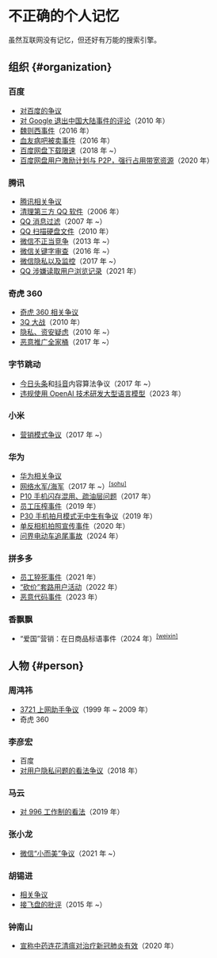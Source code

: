 # 不正确的个人记忆

虽然互联网没有记忆，但还好有万能的搜索引擎。

## 组织 {#organization}

### 百度

- [对百度的争议](https://zh.wikipedia.org/wiki/%E5%AF%B9%E7%99%BE%E5%BA%A6%E7%9A%84%E4%BA%89%E8%AE%AE)
- [对 Google 退出中国大陆事件的评论](https://zh.wikipedia.org/wiki/%E8%B0%B7%E6%AD%8C%E9%80%80%E5%87%BA%E4%B8%AD%E5%9B%BD%E5%A4%A7%E9%99%86%E4%BA%8B%E4%BB%B6#%E7%AB%9E%E4%BA%89%E5%AF%B9%E6%89%8B)（2010 年）
- [魏则西事件](https://zh.wikipedia.org/wiki/%E9%AD%8F%E5%88%99%E8%A5%BF%E4%BA%8B%E4%BB%B6)（2016 年）
- [血友病吧被卖事件](https://zh.wikipedia.org/wiki/%E8%A1%80%E5%8F%8B%E7%97%85%E5%90%A7%E8%A2%AB%E5%8D%96%E4%BA%8B%E4%BB%B6)（2016 年）
- [百度网盘下载限速](https://zh.wikipedia.org/wiki/%E5%AF%B9%E7%99%BE%E5%BA%A6%E7%9A%84%E4%BA%89%E8%AE%AE#%E4%B8%8B%E8%BD%BD%E9%99%90%E9%80%9F)（2018 年 ~）
- [百度网盘用户激励计划与 P2P，强行占用带宽资源](https://zh.wikipedia.org/wiki/%E5%AF%B9%E7%99%BE%E5%BA%A6%E7%9A%84%E4%BA%89%E8%AE%AE#%E7%94%A8%E6%88%B7%E6%BF%80%E5%8A%B1%E8%AE%A1%E5%88%92%E4%B8%8EP2P%EF%BC%8C%E5%BC%BA%E8%A1%8C%E5%8D%A0%E7%94%A8%E5%B8%A6%E5%AE%BD%E8%B5%84%E6%BA%90)（2020 年）

### 腾讯

- [腾讯相关争议](https://zh.wikipedia.org/wiki/%E8%85%BE%E8%AE%AF%E7%9B%B8%E5%85%B3%E4%BA%89%E8%AE%AE#%E9%9A%90%E7%A7%81%E4%BB%A5%E5%8F%8A%E7%9B%91%E6%8E%A7)
- [清理第三方 QQ 软件](https://zh.wikipedia.org/wiki/%E8%85%BE%E8%AE%AF%E7%9B%B8%E5%85%B3%E4%BA%89%E8%AE%AE#%E6%B8%85%E7%90%86%E7%AC%AC%E4%B8%89%E6%96%B9QQ%E8%BD%AF%E4%BB%B6)（2006 年）
- [QQ 消息过滤](https://zh.wikipedia.org/wiki/%E8%85%BE%E8%AE%AF%E7%9B%B8%E5%85%B3%E4%BA%89%E8%AE%AE#%E6%B6%88%E6%81%AF%E8%BF%87%E6%BB%A4)（2007 年 ~）
- [QQ 扫描硬盘文件](https://zh.wikipedia.org/wiki/%E8%85%BE%E8%AE%AF%E7%9B%B8%E5%85%B3%E4%BA%89%E8%AE%AE#%E6%89%AB%E6%8F%8F%E7%A1%AC%E7%9B%98%E6%96%87%E4%BB%B6)（2010 年）
- [微信不正当竞争](https://zh.wikipedia.org/wiki/%E8%85%BE%E8%AE%AF%E7%9B%B8%E5%85%B3%E4%BA%89%E8%AE%AE#%E4%B8%8D%E6%AD%A3%E7%95%B6%E7%AB%B6%E7%88%AD)（2013 年 ~）
- [微信关键字审查](https://zh.wikipedia.org/wiki/%E8%85%BE%E8%AE%AF%E7%9B%B8%E5%85%B3%E4%BA%89%E8%AE%AE#%E5%85%B3%E9%94%AE%E5%AD%97%E5%AE%A1%E6%9F%A5)（2016 年 ~）
- [微信隐私以及监控](https://zh.wikipedia.org/wiki/%E8%85%BE%E8%AE%AF%E7%9B%B8%E5%85%B3%E4%BA%89%E8%AE%AE#%E9%9A%90%E7%A7%81%E4%BB%A5%E5%8F%8A%E7%9B%91%E6%8E%A7)（2017 年 ~）
- [QQ 涉嫌读取用户浏览记录](https://zh.wikipedia.org/wiki/%E8%85%BE%E8%AE%AF%E7%9B%B8%E5%85%B3%E4%BA%89%E8%AE%AE#%E6%B6%89%E5%AB%8C%E8%AF%BB%E5%8F%96%E7%94%A8%E6%88%B7%E6%B5%8F%E8%A7%88%E8%AE%B0%E5%BD%95)（2021 年）

### 奇虎 360

- [奇虎 360 相关争议](https://zh.wikipedia.org/wiki/%E5%A5%87%E8%99%8E360%E7%9B%B8%E5%85%B3%E4%BA%89%E8%AE%AE)
- [3Q 大战](https://zh.wikipedia.org/wiki/%E5%A5%87%E8%99%8E360%E4%B8%8E%E8%85%BE%E8%AE%AFQQ%E4%BA%89%E6%96%97%E4%BA%8B%E4%BB%B6)（2010 年）
- [隐私、资安疑虑](https://zh.wikipedia.org/wiki/%E5%A5%87%E8%99%8E360%E7%9B%B8%E5%85%B3%E4%BA%89%E8%AE%AE#%E9%9A%B1%E7%A7%81%E3%80%81%E8%B3%87%E5%AE%89%E7%96%91%E6%85%AE)（2010 年 ~）
- [恶意推广全家桶](https://zh.wikipedia.org/wiki/%E5%A5%87%E8%99%8E360%E7%9B%B8%E5%85%B3%E4%BA%89%E8%AE%AE#%E6%81%B6%E6%84%8F%E6%8E%A8%E5%B9%BF)（2017 年 ~）

### 字节跳动

- [今日头条](https://zh.wikipedia.org/wiki/%E4%BB%8A%E6%97%A5%E5%A4%B4%E6%9D%A1#%E4%BA%89%E8%AE%AE)和[抖音](https://zh.wikipedia.org/wiki/%E6%8A%96%E9%9F%B3%E7%9B%B8%E5%85%B3%E4%BA%89%E8%AE%AE#%E6%89%B9%E8%AF%84)内容算法争议（2017 年 ~）
- [违规使用 OpenAI 技术研发大型语言模型](https://zh.wikipedia.org/wiki/%E5%AD%97%E8%8A%82%E8%B7%B3%E5%8A%A8#%E5%8E%86%E5%8F%B2)（2023 年）

### 小米

- [营销模式争议](https://zh.wikipedia.org/wiki/%E5%B0%8F%E7%B1%B3%E9%9B%86%E5%9B%A2%E7%9B%B8%E5%85%B3%E4%BA%89%E8%AE%AE#%E8%90%A5%E9%94%80%E6%A8%A1%E5%BC%8F%E7%9B%B8%E5%85%B3)（2017 年 ~）

### 华为

- [华为相关争议](https://zh.wikipedia.org/wiki/%E5%8D%8E%E4%B8%BA%E7%9B%B8%E5%85%B3%E4%BA%89%E8%AE%AE)
- [网络水军/海军](https://zh.wikipedia.org/wiki/%E5%8D%8E%E4%B8%BA%E7%9B%B8%E5%85%B3%E4%BA%89%E8%AE%AE#%E7%BD%91%E7%BB%9C%E6%B0%B4%E5%86%9B)（2017 年 ~）<sup>[[sohu]](https://www.sohu.com/a/135622595_405942)</sup>
- [P10 手机闪存混用、疏油层问题](https://zh.wikipedia.org/wiki/%E5%8D%8E%E4%B8%BA%E7%9B%B8%E5%85%B3%E4%BA%89%E8%AE%AE#P10%E9%97%AA%E5%AD%98%E6%B7%B7%E7%94%A8%E3%80%81%E7%96%8F%E6%B2%B9%E5%B1%82%E9%97%AE%E9%A2%98)（2017 年）
- [员工压榨事件](https://zh.wikipedia.org/wiki/%E5%8D%8E%E4%B8%BA#%E5%91%98%E5%B7%A5%E5%8E%8B%E6%A6%A8)（2019 年）
- [P30 手机拍月模式无中生有争议](https://zh.wikipedia.org/wiki/%E8%8F%AF%E7%82%BAP30%E7%B3%BB%E5%88%97#%E6%8B%8D%E6%9C%88%E6%A8%A1%E5%BC%8F%E7%84%A1%E4%B8%AD%E7%94%9F%E6%9C%89%E7%88%AD%E8%AD%B0)（2019 年）
- [单反相机拍照宣传事件](https://zh.wikipedia.org/wiki/%E5%8D%8E%E4%B8%BA#%E5%8D%95%E5%8F%8D%E7%9B%B8%E6%9C%BA%E6%8B%8D%E7%85%A7)（2020 年）
- [问界电动车追尾事故](https://zh.wikipedia.org/wiki/%E5%8D%8E%E4%B8%BA%E7%9B%B8%E5%85%B3%E4%BA%89%E8%AE%AE#%E8%8F%AF%E7%82%BA%E9%97%AE%E7%95%8C%E9%9B%BB%E5%8B%95%E8%BB%8A%E8%BF%BD%E5%B0%BE%E4%BA%8B%E6%95%85)（2024 年）

### 拼多多

- [员工猝死事件](https://zh.wikipedia.org/wiki/%E6%8B%BC%E5%A4%9A%E5%A4%9A#%E5%91%98%E5%B7%A5%E6%9D%83%E7%9B%8A)（2021 年）
- [“砍价”套路用户活动](https://zh.wikipedia.org/wiki/%E6%8B%BC%E5%A4%9A%E5%A4%9A#%E6%B4%BB%E5%8A%A8%E7%9B%B8%E5%85%B3)（2022 年）
- [恶意代码事件](https://zh.wikipedia.org/wiki/%E6%8B%BC%E5%A4%9A%E5%A4%9A#%E6%81%B6%E6%84%8F%E4%BB%A3%E7%A0%81)（2023 年）

### 香飘飘

- “爱国”营销：在日商品标语事件（2024 年）<sup>[[weixin]](https://mp.weixin.qq.com/s/AmCSOulO0E6Sc_KNLv93vg)</sup>

## 人物 {#person}

### 周鸿祎

- [3721 上网助手争议](https://zh.wikipedia.org/wiki/%E9%9B%85%E8%99%8E%E5%8A%A9%E6%89%8B)（1999 年 ~ 2009 年）
- 奇虎 360

### 李彦宏

- 百度
- [对用户隐私问题的看法争议](https://zh.wikipedia.org/wiki/%E6%9D%8E%E5%BD%A6%E5%AE%8F#%E5%AF%B9%E7%94%A8%E6%88%B7%E9%9A%90%E7%A7%81%E9%97%AE%E9%A2%98%E7%9A%84%E7%9C%8B%E6%B3%95)（2018 年）

### 马云

- [对 996 工作制的看法](https://zh.wikipedia.org/wiki/%E9%A9%AC%E4%BA%91#%E5%AF%B9996%E5%B7%A5%E4%BD%9C%E5%88%B6%E7%9A%84%E7%9C%8B%E6%B3%95)（2019 年）

### 张小龙

- [微信“小而美”争议](https://zh.wikipedia.org/wiki/%E5%BC%B5%E5%B0%8F%E9%BE%8D#%E8%AF%84%E4%BB%B7%E4%B8%8E%E4%BA%89%E8%AE%AE)（2021 年 ~）

### 胡锡进

- [相关争议](https://zh.wikipedia.org/wiki/%E8%83%A1%E9%94%A1%E8%BF%9B#%E4%BA%89%E8%AE%AE)
- [接飞盘的批评](https://zh.wikipedia.org/wiki/%E8%83%A1%E9%94%A1%E8%BF%9B#%E6%8E%A5%E9%A3%9E%E7%9B%98%E7%9A%84%E6%89%B9%E8%AF%84)（2015 年 ~）

### 钟南山

- [宣称中药连花清瘟对治疗新冠肺炎有效](https://zh.wikipedia.org/wiki/%E9%92%9F%E5%8D%97%E5%B1%B1#%E7%9B%B8%E5%85%B3%E7%88%AD%E8%AD%B0%E4%BA%8B%E4%BB%B6)（2020 年）
